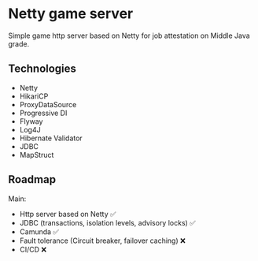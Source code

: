 # Netty game server

Simple game http server based on Netty for job attestation on Middle Java grade.

## Technologies

- Netty
- HikariCP
- ProxyDataSource
- Progressive DI
- Flyway
- Log4J
- Hibernate Validator
- JDBC
- MapStruct

## Roadmap

Main:

- Http server based on Netty ✅
- JDBC (transactions, isolation levels, advisory locks) ✅
- Camunda ✅
- Fault tolerance (Circuit breaker, failover caching) ❌
- CI/CD ❌